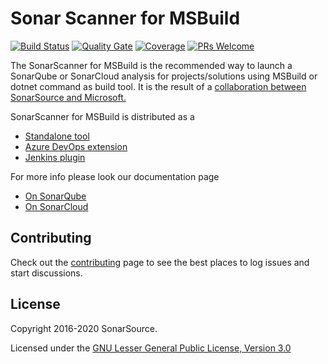# Sonar Scanner for MSBuild

[![Build Status](https://sonarsource.visualstudio.com/DotNetTeam%20Project/_apis/build/status/SonarScanner%20for%20MSBuild?branchName=master)](https://sonarsource.visualstudio.com/DotNetTeam%20Project/_build/latest?definitionId=64&branchName=master)
[![Quality Gate](https://sonarcloud.io/api/project_badges/measure?project=sonarscanner-msbuild&metric=alert_status)](https://sonarcloud.io/dashboard?id=sonarscanner-msbuild)
[![Coverage](https://sonarcloud.io/api/project_badges/measure?project=sonarscanner-msbuild&metric=coverage)](https://sonarcloud.io/component_measures?id=sonarscanner-msbuild&metric=coverage)
[![PRs Welcome](https://img.shields.io/badge/PRs-welcome-brightgreen.svg)](#contributing)

The SonarScanner for MSBuild is the recommended way to launch a SonarQube or SonarCloud analysis for projects/solutions using MSBuild or dotnet command as build tool. It is the result of a [collaboration between SonarSource and Microsoft.](http://www.sonarqube.org/announcing-sonarqube-integration-with-msbuild-and-team-build/)

SonarScanner for MSBuild is distributed as a

* [Standalone tool](https://github.com/SonarSource/sonar-scanner-msbuild)
* [Azure DevOps extension](https://github.com/SonarSource/sonar-scanner-vsts)
* [Jenkins plugin](https://github.com/SonarSource/sonar-scanner-jenkins)

For more info please look our documentation page

* [On SonarQube](https://docs.sonarqube.org/latest/analysis/scan/sonarscanner-for-msbuild/)
* [On SonarCloud](https://sonarcloud.io/documentation/analysis/scan/sonarscanner-for-msbuild/)

## Contributing

Check out the [contributing](CONTRIBUTING.md) page to see the best places to log issues and start discussions.

## License

Copyright 2016-2020 SonarSource.

Licensed under the [GNU Lesser General Public License, Version 3.0](http://www.gnu.org/licenses/lgpl.txt)